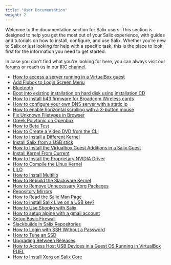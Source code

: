 ```yaml
---
title: "User Documentation"
weight: 2
---
```


Welcome to the documentation section for Salix users. This section is designed
to help you get the most out of your Salix experience, with guides and
tutorials on how to install, configure, and use Salix. Whether you’re new to
Salix or just looking for help with a specific task, this is the place to look
first for the information you need to get started.

In case you don't find what you're looking for here, you can always visit our
[forums](https://forum.salixos.org/) or reach us in our
[IRC channel](https://salixos.org/chat.html).
- [How to access a server running in a VirtualBox guest](/user/access-server-in-virtualbox)
- [Add Flubox to Login Screen Menu](/user/add-flubox-to-login-screen)
- [Bluetooth](/user/bluetooth)
- [Boot into existing installation on hard disk using installation CD](/user/boot-into-existing-installation)
- [How to install b43 firmware for Broadcom Wireless cards](/user/broadcom)
- [How to configure your own DNS server with a static ip](/user/configure-own-dns-server)
- [How to enable horizontal scrolling with a 3-button mouse](/user/enable-horizontal-scrolling-3-button-mouse)
- [Fix Unknown Filetypes in Browser](/user/fix-unknown-filetypes-in-browser)
- [Greek Polytonic on Openbox](/user/greek-polytonic-on-openbox)
- [How to Beta Test](/user/how-to-beta-test)
- [How to Create a Video DVD from the CLI](/user/how-to-create-a-video-DVD-from-the-CLI)
- [How to Install a Different Kernel](/user/install-different-kernel)
- [Install Salix from a USB stick](/user/install-from-usb)
- [How to Install the Virtualbox Guest Additions in a Salix Guest](/user/install-guest-additions-in-virtualbox-guest)
- [Install Kernel From Current](/user/install-kernel-from-current)
- [How to Install the Proprietary NVIDIA Driver](/user/install-nvidia)
- [How to Compile the Linux Kernel](/user/kernel-compilation)
- [LILO](/user/lilo)
- [How to Install Multilib](/user/multilib)
- [How to Rebuild the Slackware Kernel](/user/rebuild-slackware-kernel)
- [How to Remove Unnecessary Xorg Packages](/user/remove-unnecessary-xorg-packages)
- [Repository Mirrors](/user/repository-mirrors)
- [How to Read the Salix Man Page](/user/salix-man-page)
- [How to install Salix Live on a USB key?](/user/salixlive)
- [How to Use Sbopkg with Salix](/user/sbopkg)
- [How to setup alpine with a gmail account](/user/setup-alpine-with-gmail)
- [Setup Basic Firewall](/user/setup-basic-firewall)
- [Slackbuilds in Salix Repositories](/user/slackbuilds-in-salix-repos)
- [How to Login with SSH Without a Password](/user/ssh-without-password)
- [How to Tune an SSD](/user/tune-ssd)
- [Upgrading Between Releases](/user/upgrading)
- [How to Access Host USB Devices in a Guest OS Running in VirtualBox PUEL](/user/virtualbox-host-devices)
- [How to Install Xorg on Salix Core](/user/xorg-on-core)
